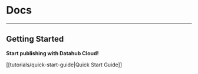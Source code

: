 # Docs

---

## Getting Started

**Start publishing with Datahub Cloud!**

[[tutorials/quick-start-guide|Quick Start Guide]]
